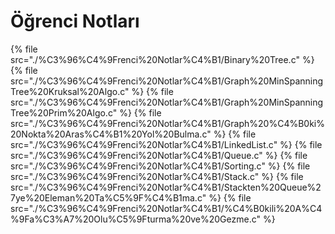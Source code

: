 # Öğrenci Notları

<!--Index-->

{% file src="./%C3%96%C4%9Frenci%20Notlar%C4%B1/Binary%20Tree.c" %}
{% file src="./%C3%96%C4%9Frenci%20Notlar%C4%B1/Graph%20MinSpanningTree%20Kruksal%20Algo.c" %}
{% file src="./%C3%96%C4%9Frenci%20Notlar%C4%B1/Graph%20MinSpanningTree%20Prim%20Algo.c" %}
{% file src="./%C3%96%C4%9Frenci%20Notlar%C4%B1/Graph%20%C4%B0ki%20Nokta%20Aras%C4%B1%20Yol%20Bulma.c" %}
{% file src="./%C3%96%C4%9Frenci%20Notlar%C4%B1/LinkedList.c" %}
{% file src="./%C3%96%C4%9Frenci%20Notlar%C4%B1/Queue.c" %}
{% file src="./%C3%96%C4%9Frenci%20Notlar%C4%B1/Sorting.c" %}
{% file src="./%C3%96%C4%9Frenci%20Notlar%C4%B1/Stack.c" %}
{% file src="./%C3%96%C4%9Frenci%20Notlar%C4%B1/Stackten%20Queue%27ye%20Eleman%20Ta%C5%9F%C4%B1ma.c" %}
{% file src="./%C3%96%C4%9Frenci%20Notlar%C4%B1/%C4%B0kili%20A%C4%9Fa%C3%A7%20Olu%C5%9Fturma%20ve%20Gezme.c" %}

<!--Index-->
